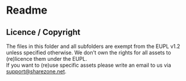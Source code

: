 # Readme

## Licence / Copyright

The files in this folder and all subfolders are exempt from the EUPL v1.2 unless specified otherwise. We don't own the rights for all assets to (re)licence them under the EUPL.\
If you want to (re)use specific assets please write an email to us via support@sharezone.net.
